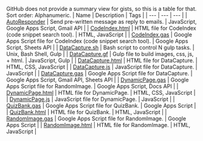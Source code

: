 
GitHub does not provide a summary view for gists, so this is a table for that. Sort order: Alphanumeric.
| Name | Description | Tags |
| --- | --- | --- |
| [AutoResponder](https://gist.github.com/ottograjeda/b3ef2612ed53212476cf7a0e08fc3fb9) | Send pre-written message as reply to emails. | JavaScript, Google Apps Script, Gmail API |
| [CodeIndex.html](https://gist.github.com/ottograjeda/05a6b275324bc52c94a05efef61c0b8b) | HTML file for CodeIndex (code snippet search tool). | HTML, JavaScript |
| [CodeIndex.gas](https://gist.github.com/ottograjeda/8b05f11307bbe2c1de3e050eecd4f73b) | Google Apps Script file for CodeIndex (code snippet search tool). | Google Apps Script, Sheets API |
| [DataCapture.sh](https://gist.github.com/ottograjeda/fa2e3689b06be69922c6fc589952b8ff) | Bash script to control N gulp tasks. | Unix, Bash Shell, Gulp |
| [DataCapture.gf](https://gist.github.com/ottograjeda/ff94815be2ecb7d06f42292e56dea2f9) | Gulp file to build images, css, js, + html. | JavaScript, Gulp |
| [DataCapture.html](https://gist.github.com/ottograjeda/1728bc298223609580b89d370264935f) | HTML file for DataCapture. | HTML, CSS, JavaScript |
| [DataCapture.js](https://gist.github.com/ottograjeda/8e8b816e0b069a1f8a1b2b05699f6a8c) | JavaScript file for DataCapture. |  JavaScript |
| [DataCapture.gas](https://gist.github.com/ottograjeda/f8c9e4ce5235d320c9e97ffe5b68070d) | Google Apps Script file for DataCapture. |  Google Apps Script, Gmail API, Sheets API |
| [DynamicPage.gas](https://gist.github.com/ottograjeda/59d16d0cbe51e70b74c3c673ac326a51) | Google Apps Script file for RandomImage.  | Google Apps Script, Docs API |
| [DynamicPage.html](https://gist.github.com/ottograjeda/afee2e1878e2d69f8e4fda587526bfd1) | HTML file for DynamicPage. |  HTML, CSS, JavaScript |
| [DynamicPage.js](https://gist.github.com/ottograjeda/4832d712ffe2ae7a697e7029d055654d) | JavaScript file for DynamicPage.  | JavaScript |
| [QuizBank.gas](https://gist.github.com/ottograjeda/29a42b8f063849e20817e5b81abd43b9) | Google Apps Script file for QuizBank.  | Google Apps Script |
| [QuizBank.html](https://gist.github.com/ottograjeda/b5b182c00f70861ef1e630dda3d64c4d) | HTML file for QuizBank. | HTML, JavaScript |
| [RandomImage.gas](https://gist.github.com/ottograjeda/a908698932117384e49dae042fb472a0) | Google Apps Script file for RandomImage.  | Google Apps Script |
| [RandomImage.html](https://gist.github.com/ottograjeda/feb0ecb47c5ecdbb35fa14146ad38530) | HTML file for RandomImage.  | HTML, JavaScript |

